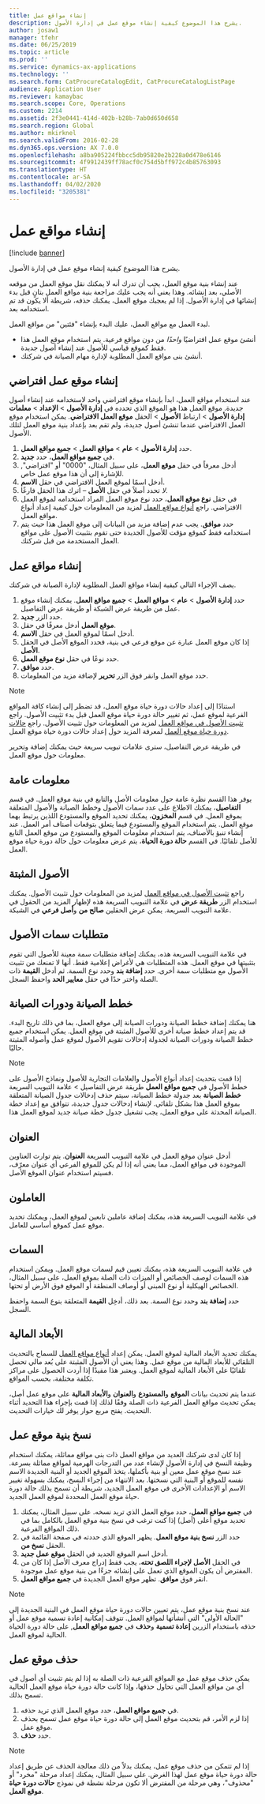 ```yaml
---
title: إنشاء مواقع عمل
description: يشرح هذا الموضوع كيفية إنشاء موقع عمل في إدارة الأصول.
author: josaw1
manager: tfehr
ms.date: 06/25/2019
ms.topic: article
ms.prod: ''
ms.service: dynamics-ax-applications
ms.technology: ''
ms.search.form: CatProcureCatalogEdit, CatProcureCatalogListPage
audience: Application User
ms.reviewer: kamaybac
ms.search.scope: Core, Operations
ms.custom: 2214
ms.assetid: 2f3e0441-414d-402b-b28b-7ab0d650d658
ms.search.region: Global
ms.author: mkirknel
ms.search.validFrom: 2016-02-28
ms.dyn365.ops.version: AX 7.0.0
ms.openlocfilehash: a8ba905224fbbcc5db95820e2b228a0d478e6146
ms.sourcegitcommit: 4f9912439ff78acf0c754d5bff972c4b85763093
ms.translationtype: HT
ms.contentlocale: ar-SA
ms.lasthandoff: 04/02/2020
ms.locfileid: "3205381"
---
```

# <a name="create-functional-locations"></a>إنشاء مواقع عمل

[!include [banner](../../includes/banner.md)]

 

يشرح هذا الموضوع كيفية إنشاء موقع عمل في إدارة الأصول.

عند إنشاء بنية موقع العمل، يجب أن تدرك أنه لا يمكنك نقل موقع العمل من موقعه الأصلي، بعد إنشائه. وهذا يعني أنه يجب عليك مراجعة بنية مواقع العمل بتانٍ قبل بدء إنشائها في إدارة الأصول. إذا لم يعجبك موقع العمل، يمكنك حذفه، شريطة ألا يكون قد تم استخدامه بعد.

لبدء العمل مع مواقع العمل، عليك البدء بإنشاء "فئتين" من مواقع العمل.

- أنشئ موقع عمل افتراضيًا *واحدًا* من دون مواقع فرعية. يتم استخدام موقع العمل هذا فقط كموقع قياسي للأصول عند إنشاء أصول جديدة.  
- أنشئ بنى مواقع العمل المطلوبة لإدارة مهام الصيانة في شركتك.

## <a name="create-a-default-functional-location"></a>إنشاء موقع عمل افتراضي

عند استخدام مواقع العمل، ابدأ بإنشاء موقع افتراضي واحد لاستخدامه عند إنشاء أصول جديدة. موقع العمل هذا هو الموقع الذي تحدده في **إدارة الأصول** > **الإعداد** > **معلمات إدارة الأصول** > ارتباط **الأصول** > الحقل **موقع العمل الافتراضي**. يمكن استخدام موقع العمل الافتراضي عندما تنشئ أصول جديدة، ولم تقم بعد بإعداد بنية موقع العمل لتلك الأصول.

1. حدد **إدارة الأصول** > **عام** > **مواقع العمل** > **جميع مواقع العمل**.  
2. في **جميع مواقع العمل**، حدد **جديد‏‎**.
3. أدخل معرفاً في حقل **موقع العمل**، على سبيل المثال، "0000" أو "افتراضي", للإشارة إلى أن هذا موقع عمل خاص.
4. أدخل اسمًا لموقع العمل الافتراضي في حقل **الاسم**.
5. *لا* تحدد أصلاً في حقل **الأصل** – اترك هذا الحقل فارغًا.
6. في حقل **نوع موقع العمل**، حدد نوع موقع العمل المراد استخدامه لموقع العمل الافتراضي. راجع [أنواع مواقع العمل](../setup-for-functional-locations/functional-location-types.md) لمزيد من المعلومات حول كيفية إعداد أنواع مواقع العمل.
7. حدد **موافق**. يجب عدم إضافة مزيد من البيانات إلى موقع العمل هذا حيث يتم استخدامه فقط كموقع مؤقت للأصول الجديدة حتى تقوم بتثبيت الأصول على مواقع العمل المستخدمة من قبل شركتك.

## <a name="create-functional-locations"></a>إنشاء مواقع عمل

يصف الإجراء التالي كيفية إنشاء مواقع العمل المطلوبة لإدارة الصيانة في شركتك.

1. حدد **إدارة الأصول** > **عام** > **مواقع العمل** > **جميع مواقع العمل**. يمكنك إنشاء موقع عمل من طريقة عرض الشبكة أو طريقة عرض التفاصيل.
2. حدد الزر **جديد**.
3. أدخل معرفًا في حقل‏‎ **موقع العمل**.
4. أدخل اسمًا لموقع العمل في حقل **الاسم**.
5. إذا كان موقع العمل عبارة عن موقع فرعي في بنية، فحدد الموقع الأصل في الحقل **الأصل**.
6. حدد نوعًا في حقل **نوع موقع العمل**.
7. حدد **موافق**.
8. حدد موقع العمل وانقر فوق الزر **تحرير** لإضافة مزيد من المعلومات.

>[!NOTE]
>استنادًا إلى إعداد حالات دورة حياة موقع العمل، قد تضطر إلى إنشاء كافة المواقع الفرعية لموقع عمل، ثم تغيير حالة دورة حياة موقع العمل قبل بدء تثبيت الأصول. راجع [تثبيت الأصول في مواقع العمل](../functional-locations/install-objects-on-functional-locations.md) لمزيد من المعلومات حول تثبيت الأصول. راجع [حالات دورة حياة موقع العمل](../setup-for-functional-locations/functional-location-stages.md) لمعرفة المزيد حول إعداد حالات دورة حياة موقع العمل.

في طريقة عرض التفاصيل، سترى علامات تبويب سريعة حيث يمكنك إضافة وتحرير معلومات حول موقع العمل.

## <a name="general-information"></a>معلومات عامة

يوفر هذا القسم نظرة عامة حول معلومات الأصل والتابع في بنية موقع العمل. في قسم **التفاصيل**، يمكنك الاطلاع على عدد سمات الأصول وخطط الصيانة والأصول المتعلقة بموقع العمل. في قسم **المخزون**، يمكنك تحديد الموقع والمستودع اللذين يرتبط بهما موقع العمل. يتم استخدام الموقع والمستودع فيما يتعلق بتوقعات أصناف أمر العمل. عند إنشاء تنبؤ بالأصناف، يتم استخدام معلومات الموقع والمستودع من موقع العمل التابع للأصل تلقائيًا. في القسم **حالة دورة الحياة**، يتم عرض معلومات حول حالة دورة حياة موقع العمل.

## <a name="installed-assets"></a>الأصول المثبتة

راجع [تثبيت الأصول في مواقع العمل](../functional-locations/install-objects-on-functional-locations.md) لمزيد من المعلومات حول تثبيت الأصول. يمكنك استخدام الزر **طريقة عرض** في علامة التبويب السريعة هذه لإظهار المزيد من الحقول في علامة التبويب السريعة. يمكن عرض الحقلين **صالح من** و**أصل فرعي** في الشبكة.

## <a name="asset-attribute-requirements"></a>متطلبات سمات الأصول

في علامة التبويب السريعة هذه، يمكنك إضافة متطلبات سمة معينة للأصول التي تقوم بتثبيتها في موقع العمل. هذه المتطلبات هي لأغراض إعلامية فقط. أنها لا تمنعك من تثبيت الأصول مع متطلبات سمة أخرى. حدد **إضافة بند** وحدد نوع السمة. ثم أدخل **القيمة** ذات الصلة واختر حدًا في حقل **معايير الحد** واحفظ السجل.

## <a name="maintenance-plans-and-maintenance-rounds"></a>خطط الصيانة ودورات الصيانة

هنا يمكنك إضافة خطط الصيانة ودورات الصيانة إلى موقع العمل، بما في ذلك تاريخ البدء. قد يتم إعداد خطط صيانة أخرى للأصول المثبتة في موقع العمل. يمكن استخدام جميع خطط الصيانة ودورات الصيانة لجدولة إدخالات تقويم الأصول لموقع عمل وأصوله المثبتة حاليًا.

>[!NOTE]
>إذا قمت بتحديث إعداد أنواع الأصول والعلامات التجارية للأصول ونماذج الأصول على خطط الأصول في **جميع مواقع العمل** طريقة عرض التفاصيل > علامة التبويب السريعة **خطط الصيانة** بعد جدولة خطط الصيانة، سيتم حذف إدخالات جدول الصيانة المتعلقة بموقع العمل هذا بشكل تلقائي. لإنشاء إدخالات جدول جديدة، تتوافق مع إعداد خطة الصيانة المحدثة على موقع العمل، يجب تشغيل جدول خطة صيانة جديد لموقع العمل هذا. 

## <a name="address"></a>العنوان

أدخل عنوان موقع العمل في علامة التبويب السريعة **العنوان**. يتم توارث العناوين الموجودة في مواقع العمل، مما يعني أنه إذا لم يكن للموقع الفرعي أي عنوان معرّف، فسيتم استخدام عنوان الموقع الأصل.

## <a name="workers"></a>العاملون

في علامة التبويب السريعة هذه، يمكنك إضافة عاملين تابعين لموقع العمل، ويمكنك تحديد موقع عمل كموقع أساسي للعامل. 

## <a name="attributes"></a>السمات

في علامة التبويب السريعة هذه، يمكنك تعيين قيم لسمات موقع العمل. ويمكن استخدام هذه السمات لوصف الخصائص أو الميزات ذات الصلة بموقع العمل، على سبيل المثال، الخصائص الهيكلية أو نوع المبنى أو أوصاف المنطقة أو الموقع فوق الأرض أو تحتها.

حدد **إضافة بند** وحدد نوع السمة. بعد ذلك، أدخِل **القيمة** المتعلقة بنوع السمة واحفظ السجل.

## <a name="financial-dimensions"></a>الأبعاد المالية

يمكنك تحديد الأبعاد المالية لموقع العمل. يمكن إعداد [أنواع مواقع العمل](../setup-for-functional-locations/functional-location-types.md) للسماح بالتحديث التلقائي للأبعاد المالية من موقع عمل. وهذا يعني أن الأصول المثبتة على بُعد مالي تحصل تلقائيًا على الأبعاد المالية لموقع العمل. ويعتبر هذا مفيدًا إذا أردت الحصول على مراكز تكلفة مختلفة، بحسب المواقع.

عندما يتم تحديث بيانات **الموقع** و**المستودع** و**العنوان** و**الأبعاد المالية** على موقع عمل أصل، يمكن تحديث مواقع العمل الفرعية ذات الصلة وفقًا لذلك إذا قمت بإجراء هذا التحديد أثناء التحديث. يفتح مربع حوار يوفر لك خيارات التحديث.

## <a name="copy-a-functional-location-structure"></a>نسخ بنية موقع عمل

إذا كان لدى شركتك العديد من مواقع العمل ذات بنى مواقع مماثلة، يمكنك استخدام وظيفة النسخ في إدارة الأصول لإنشاء عدد من التدرجات الهرمية لمواقع مماثلة بسرعة. عند نسخ موقع عمل معين أو بنية بأكملها، يتخذ الموقع الجديد أو البنية الجديدة الاسم نفسه للموقع أو البنية التي نسختها. بعد الانتهاء من إجراء النسخ، يمكنك بسهولة تغيير الاسم أو الإعدادات الأخرى في موقع العمل الجديد، شريطة أن تسمح بذلك حالة دورة حياة موقع العمل المحددة لموقع العمل الجديد.

1. في **جميع مواقع العمل‬**، حدد موقع العمل الذي تريد نسخه. على سبيل المثال، يمكنك تحديد موقع أعلى (أصل) إذا كنت ترغب في نسخ بنية موقع العمل بالكامل بما في ذلك المواقع الفرعية.
2. حدد الزر **نسخ بنية موقع العمل**. يظهر الموقع الذي حددته في صفحة القائمة في الحقل **نسخ من**.
3. أدخل اسم الموقع الجديد في الحقل **موقع عمل جديد**.
4. في الحقل **الأصل لإجراء اللصق تحته**، يجب فقط إدراج معرف الأصل إذا كان من المفترض أن يكون الموقع الذي تعمل على إنشائه جزءًا من بنية موقع عمل موجودة.
5. انقر فوق **موافق**. تظهر موقع العمل الجديدة في **جميع مواقع العمل**.

>[!NOTE]
>عند نسخ بنية موقع عمل، يتم تعيين حالات دورة حياة موقع العمل في البنية الجديدة إلى "الحالة الأولى" التي أنشأتها لمواقع العمل. تتوقف إمكانية إعادة تسمية موقع عمل أو حذفه باستخدام الزرين **إعادة تسمية** و**حذف** في **جميع مواقع العمل**, على حالة دورة الحياة الحالية لموقع العمل.

## <a name="delete-a-functional-location"></a>حذف موقع عمل

يمكن حذف موقع عمل مع المواقع الفرعية ذات الصلة به إذا لم يتم تثبيت أي أصول في أي من مواقع العمل التي تحاول حذفها، وإذا كانت حالة دورة حياة موقع العمل الحالية تسمح بذلك.

1. في **جميع مواقع العمل‬**، حدد موقع العمل الذي تريد حذفه.
2. إذا لزم الأمر، قم بتحديث موقع العمل إلى حالة دورة حياة موقع عمل تسمح بحذف موقع عمل.
3. حدد **حذف**.

>[!NOTE]
>إذا لم تتمكن من حذف موقع عمل، يمكنك بدلاً من ذلك معالجة الحذف عن طريق إعداد حالة دورة حياة موقع عمل لهذا الغرض. على سبيل المثال، يمكنك إعداد مرحلة "مخرد‬" أو "محذوف"، وهي مرحلة من المفترض ألا تكون مرحلة نشطة في نموذج **حالات دورة حياة موقع العمل**.
